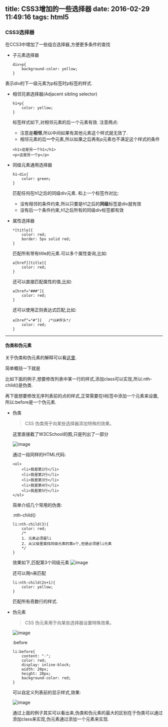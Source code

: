 title: CSS3增加的一些选择器
date: 2016-02-29 11:49:16
tags: html5
---
### CSS3选择器

在CCS3中增加了一些组合选择器,方便更多条件的查找

* 子元素选择器

	```
	div>p{
		background-color: yellow;
	}
	```
表示div的下一级元素为p标签时p标签的样式.

* 相邻兄弟选择器(Adjacent sibling selector)

	```
	h1+p{
		color: yellow;
	}
	```
	标签样式如下,对相邻元素的后一个元素有效.
	注意两点:
	* 注意是**相邻**,所以中间如果有其他元素这个样式就无效了.
	* 相邻元素的后**一个**元素,所以如果之后再有p元素也不满足这个样式的条件


	```
	<h1>这是另一个h1</h1>
	<p>这是另一个p</p>
	```

* 同级元素通用选择器

	```
	h1~div{
		color: green;
	}
	```
	匹配任何在h1之后的同级div元素.
	和上一个标签作对比:

	* 没有相邻的条件约束,所以只要是h1之后的**同级**标签是div就有效
	* 没有后一个条件约束,h1之后所有的同级div标签都有效
	
* 属性选择器

	```
	*[title]{
		color: red;
		border: 5px solid red;
	}
	```
	匹配所有带有title的元素.可以多个属性查询,比如:

	```
	a[href][title]{
		color: red;
	}
	```

	还可以直接匹配属性的值,比如:

	```
	a[href="###"]{
		color: red;
	}
	```
	还可以使用正则表达式匹配,比如:

	```
	a[href^="#"]{   /*以#开头*/
		color: red;
	}
	```
	
---
#### 伪类和伪元素
关于伪类和伪元素的解释可以看[这里](http://swordair.com/origin-and-difference-between-css-pseudo-classes-and-pseudo-elements/).

简单概括一下就是

比如下面的例子,想要修改列表中某一行的样式,添加class可以实现,所以:nth-child()是伪类.

再下面想要修改无序列表前的点的样式,正常需要在li标签中添加一个元素来设置,所以:before是一个伪元素.

* 伪类

	> CSS 伪类用于向某些选择器添加特殊的效果。

	这里直接截了W3CSchool的图,只是列出了一部分

	![image](http://7xr09w.com1.z0.glb.clouddn.com/CSS3%E5%B1%8F%E5%B9%95%E5%BF%AB%E7%85%A7%202016-02-24%20%E4%B8%8B%E5%8D%888.37.28.png)

	通过一段同样的HTML代码:

	```
	<ol>
		<li>我是第1行</li>
		<li>我是第2行</li>
		<li>我是第3行</li>
		<li>我是第4行</li>
		<li>我是第5行</li>
	</ol>
	```
	
	简单介绍几个常用的伪类:

	:nth-child()

	```
	li:nth-child(3){
		color: red;
		/*
		1. 元素必须是li
		2. 从父级里面找同级元素的第x个,但是必须是li元素
		*/
	}
	```
	效果如下,匹配第3个同级元素
	![image](http://7xr09w.com1.z0.glb.clouddn.com/CSS3%E5%B1%8F%E5%B9%95%E5%BF%AB%E7%85%A7%202016-02-24%20%E4%B8%8B%E5%8D%888.47.47.png)
	
	还可以用n来匹配

	```
	li:nth-child(2n+1){
		color: yellow;
	} 
	```
	匹配所有奇数行的样式.
	
* 伪元素

	> CSS 伪元素用于向某些选择器设置特殊效果。
	
	![image](http://7xr09w.com1.z0.glb.clouddn.com/CSS3%E5%B1%8F%E5%B9%95%E5%BF%AB%E7%85%A7%202016-02-24%20%E4%B8%8B%E5%8D%888.37.47.png)

	:before
	
	```
	li:before{
		content: "·";
		color: red;
		display: inline-block;
		width: 20px;
		height: 20px;
		background-color: red;
	}
	```

	可以自定义列表前的显示样式,效果:

	![image](http://7xr09w.com1.z0.glb.clouddn.com/CSS3%E5%B1%8F%E5%B9%95%E5%BF%AB%E7%85%A7%202016-02-24%20%E4%B8%8B%E5%8D%888.02.43.png)

	通过上面的例子其实可以看出来,伪类和伪元素的最大的区别在于伪类可以通过添加class来实现,伪元素通过添加一个元素来实现.	
